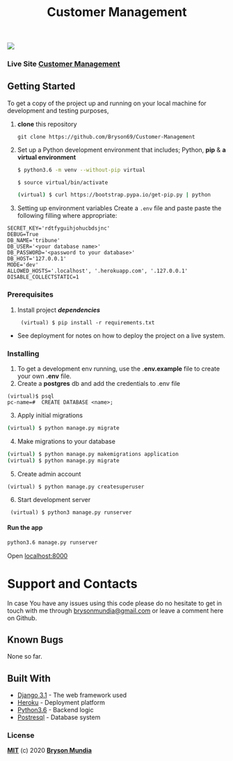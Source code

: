 
<p align="center">
   <h1 align="center">Customer Management</h1><br>
    <br>
     <img align="center" src="https://forthebadge.com/images/badges/made-with-python.svg" >
    <br>
</p>


### Live Site [Customer Management](https://crm1-bryson.herokuapp.com/) 

## Getting Started

To get a copy of the project up and running on your local machine for development and testing purposes, 
1. **clone** this repository 
   ``` 
   git clone https://github.com/Bryson69/Customer-Management
   ```
2. Set up a Python development environment that includes; Python, **pip** & **a virtual environment** 
   ```bash
   $ python3.6 -m venv --without-pip virtual

   $ source virtual/bin/activate

   (virtual) $ curl https://bootstrap.pypa.io/get-pip.py | python
   ```
3. Setting up environment variables
Create a `.env` file and paste paste the following filling where appropriate:
```
SECRET_KEY='rdtfyguihjohucbdsjnc'
DEBUG=True
DB_NAME='tribune'
DB_USER='<your database name>'
DB_PASSWORD='<password to your database>'
DB_HOST='127.0.0.1'
MODE='dev'
ALLOWED_HOSTS='.localhost', '.herokuapp.com', '.127.0.0.1'
DISABLE_COLLECTSTATIC=1
```

### Prerequisites

1. Install project *****dependencies*****
   ```
    (virtual) $ pip install -r requirements.txt
    ```
* See deployment for notes on how to deploy the project on a live system.


### Installing

1.  To get a development env running, use the **.env.example** file to create your own **.env** file.
2.  Create a **postgres** db and add the credentials to .env file
```
(virtual)$ psql
pc-name=#  CREATE DATABASE <name>;
```
3.  Apply initial migrations
```sh 
(virtual) $ python manage.py migrate 
```
4. Make migrations to your database
```sh
(virtual) $ python manage.py makemigrations application
(virtual) $ python manage.py migrate
```
5. Create admin account
```
(virtual) $ python manage.py createsuperuser
```
6.  Start development server
```
 (virtual) $ python3 manage.py runserver
 ```


#### Run the app
```bash
python3.6 manage.py runserver
```
Open [localhost:8000](http://127.0.0.1:8000/)

# Support and Contacts
In case You have any issues using this code please do no hesitate to get in touch with me through brysonmundia@gmail.com or leave a comment here on Github.

## Known Bugs
None so far.

## Built With

* [Django 3.1](https://www.djangoproject.com/) - The web framework used
* [Heroku](https://www.heroku.com/platform) -  Deployment platform
* [Python3.6](https://www.python.org/) - Backend logic
* [Postresql](https://www.postgresql.org/) - Database system


### License
**[MIT](./LICENSE)** (c) 2020 **[Bryson Mundia]()**
